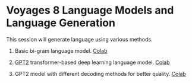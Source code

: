 # Voyages 8 Language Models and Language Generation

This session will generate language using various methods.

1. Basic bi-gram language model. [Colab](https://drive.google.com/file/d/1fJQ4C3yxdFIsjOtqIjafVYBqsbDPIqor/view?usp=sharing)

2. [GPT2](https://openai.com/blog/better-language-models/) transformer-based deep learning language model. [Colab](https://colab.research.google.com/drive/1jO0IQQbRq3bKnvDMtYTwEXXy43PuNiMs?usp=sharing)

3. GPT2 model with different decoding methods for better quality. [Colab](https://colab.research.google.com/drive/1UIk_WLTvJx187Nhq2QFXU67Df6WtE0nh?usp=sharing)
